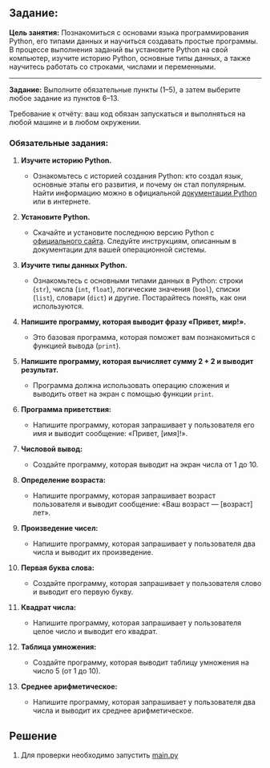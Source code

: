 ## Задание:

**Цель занятия:**
Познакомиться с основами языка программирования Python, его типами данных и научиться создавать простые программы. В процессе выполнения заданий вы установите Python на свой компьютер, изучите историю Python, основные типы данных, а также научитесь работать со строками, числами и переменными.

---

**Задание:**
Выполните обязательные пункты (1–5), а затем выберите любое задание из пунктов 6–13.

Требование к отчёту: ваш код обязан запускаться и выполняться на любой машине и в любом окружении.

### **Обязательные задания:**

1. **Изучите историю Python.**
   - Ознакомьтесь с историей создания Python: кто создал язык, основные этапы его развития, и почему он стал популярным. Найти информацию можно в официальной [документации Python](https://docs.python.org/) или в интернете.

2. **Установите Python.**
   - Скачайте и установите последнюю версию Python с [официального сайта](https://www.python.org/downloads/). Следуйте инструкциям, описанным в документации для вашей операционной системы.

3. **Изучите типы данных Python.**
   - Ознакомьтесь с основными типами данных в Python: строки (`str`), числа (`int`, `float`), логические значения (`bool`), списки (`list`), словари (`dict`) и другие. Постарайтесь понять, как они используются.

4. **Напишите программу, которая выводит фразу «Привет, мир!».**
   - Это базовая программа, которая поможет вам познакомиться с функцией вывода (`print`).

5. **Напишите программу, которая вычисляет сумму 2 + 2 и выводит результат.**
   - Программа должна использовать операцию сложения и выводить ответ на экран с помощью функции `print`.

6. **Программа приветствия:**
   - Напишите программу, которая запрашивает у пользователя его имя и выводит сообщение: «Привет, [имя]!».

7. **Числовой вывод:**
   - Создайте программу, которая выводит на экран числа от 1 до 10.

8. **Определение возраста:**
   - Напишите программу, которая запрашивает возраст пользователя и выводит сообщение: «Ваш возраст — [возраст] лет».

9. **Произведение чисел:**
   - Напишите программу, которая запрашивает у пользователя два числа и выводит их произведение.

10. **Первая буква слова:**
    - Создайте программу, которая запрашивает у пользователя слово и выводит его первую букву.

11. **Квадрат числа:**
    - Напишите программу, которая запрашивает у пользователя целое число и выводит его квадрат.

12. **Таблица умножения:**
    - Создайте программу, которая выводит таблицу умножения на число 5 (от 1 до 10).

13. **Среднее арифметическое:**
    - Напишите программу, которая запрашивает у пользователя два числа и выводит их среднее арифметическое.


## Решение

1) Для проверки необходимо запустить [main.py](main.py)